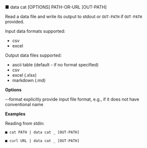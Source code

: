 
■  data cat [OPTIONS] PATH-OR-URL [OUT-PATH]

Read a data file and write its output to stdout or `OUT-PATH` if `OUT-PATH` provided.

Input data formats supported:

* csv
* excel

Output data files supported:

* ascii table (default - if no format specified)
* csv
* excel (.xlsx)
* markdown (.md)

**Options**

--format      explicitly provide input file format, e.g., if it does not have conventional name

**Examples**

Reading from stdin:

```
■ cat PATH | data cat _ [OUT-PATH]

■ curl URL | data cat _ [OUT-PATH]
```
